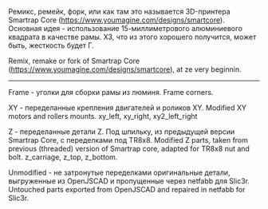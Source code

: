 Ремикс, ремейк, форк, или как там это называется 3D-принтера Smartrap Core (https://www.youmagine.com/designs/smartcore). Основная идея - использование 15-миллиметрового алюминиевого квадрата в качестве рамы. ХЗ, что из этого хорошего получится, может быть, жесткость будет Г.


Remix, remake or fork of Smartrap Core (https://www.youmagine.com/designs/smartcore), at ze very beginnin.

----

Frame - уголки для сборки рамы из люминя.  Frame corners.

XY - переделанные крепления двигателей и роликов XY. Modified XY motors and rollers mounts. xy_left, xy_right, xy2_left_right


Z - переделанные детали Z. Под шпильку, из предыдущей версии Smartrap Core, с переделками под TR8x8. Modified Z parts, taken from previous (threaded) version of Smartrap core, adapted for TR8x8 nut and bolt. z_carriage, z_top, z_bottom.


Unmodified - не затронутые переделками оригинальные детали, выгруженные из OpenJSCAD и пропущенные через netfabb для Slic3r. Untouched parts exported from OpenJSCAD and repaired in netfabb for Slic3r.